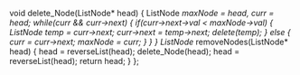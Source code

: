 void delete_Node(ListNode* head)
{
ListNode *maxNode = head,  *curr = head;
while(curr && curr->next)
{
if(curr->next->val < maxNode->val)
{
ListNode* temp = curr->next;
curr->next = temp->next;
delete(temp);
}
else
{
curr = curr->next;
maxNode = curr;
}
}
}
ListNode* removeNodes(ListNode* head) {
head = reverseList(head);
delete_Node(head);
head = reverseList(head);
return head;
}
};